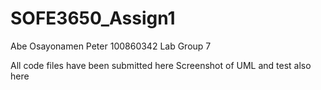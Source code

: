 # SOFE3650_Assign1
Abe Osayonamen Peter
100860342
Lab Group 7

All code files have been submitted here
Screenshot of UML and test also here


